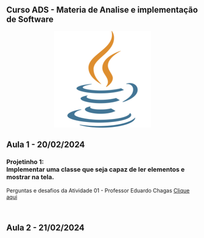 ## Curso ADS - Materia de Analise e implementação de Software <br>

<p align="center">
    <img src="Faculdade_Java/img/java.png" width="255" aling="center">
</p>

## Aula 1 - 20/02/2024
<h3>Projetinho 1: <br> Implementar uma classe que seja capaz de ler elementos e mostrar na tela. </h3>
<p> Perguntas e desafios da Atividade 01 - Professor Eduardo Chagas <a href="Faculdade_Java/Atividades/Atividade - Aula 1/ProjetoEntradaSaida"> Clique aqui </a></p>
<br>

## Aula 2 - 21/02/2024

<br>
